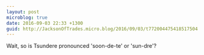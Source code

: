 ```yaml
---
layout: post
microblog: true
date: 2016-09-03 22:33 +1300
guid: http://JacksonOfTrades.micro.blog/2016/09/03/t772004475418517504.html
---
```

Wait, so is Tsundere pronounced 'soon-de-te'  or 'sun-dre'?
